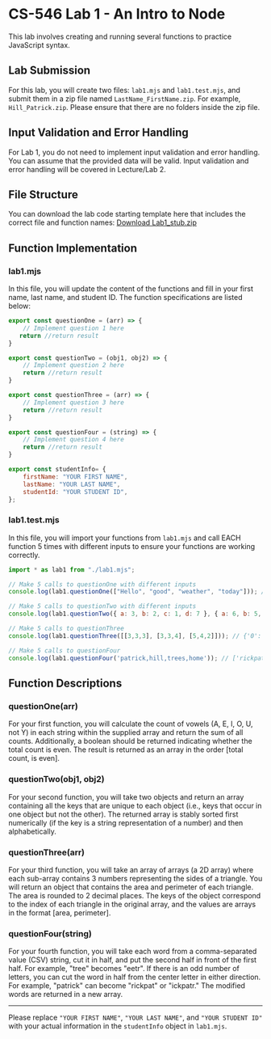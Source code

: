 
# CS-546 Lab 1 - An Intro to Node

This lab involves creating and running several functions to practice JavaScript syntax.

## Lab Submission

For this lab, you will create two files: `lab1.mjs` and `lab1.test.mjs`, and submit them in a zip file named `LastName_FirstName.zip`. For example, `Hill_Patrick.zip`. Please ensure that there are no folders inside the zip file.

## Input Validation and Error Handling

For Lab 1, you do not need to implement input validation and error handling. You can assume that the provided data will be valid. Input validation and error handling will be covered in Lecture/Lab 2.

## File Structure

You can download the lab code starting template here that includes the correct file and function names: [Download Lab1_stub.zip](#)

## Function Implementation

### lab1.mjs

In this file, you will update the content of the functions and fill in your first name, last name, and student ID. The function specifications are listed below:

```javascript
export const questionOne = (arr) => {
    // Implement question 1 here
   return //return result
}

export const questionTwo = (obj1, obj2) => {
    // Implement question 2 here
    return //return result
}

export const questionThree = (arr) => {
    // Implement question 3 here
    return //return result
}

export const questionFour = (string) => {
    // Implement question 4 here
    return //return result
}

export const studentInfo= {
    firstName: "YOUR FIRST NAME",
    lastName: "YOUR LAST NAME",
    studentId: "YOUR STUDENT ID",
};
```

### lab1.test.mjs

In this file, you will import your functions from `lab1.mjs` and call EACH function 5 times with different inputs to ensure your functions are working correctly.

```javascript
import * as lab1 from "./lab1.mjs";

// Make 5 calls to questionOne with different inputs
console.log(lab1.questionOne(["Hello", "good", "weather", "today"])); // [9, false]

// Make 5 calls to questionTwo with different inputs
console.log(lab1.questionTwo({ a: 3, b: 2, c: 1, d: 7 }, { a: 6, b: 5, c: 4, e: 8 })); // ["d","e"]

// Make 5 calls to questionThree
console.log(lab1.questionThree([[3,3,3], [3,3,4], [5,4,2]])); // {'0': [3.9,9], '1': [4.47,10], '2': [3.8,11]}

// Make 5 calls to questionFour
console.log(lab1.questionFour('patrick,hill,trees,home')); // ['rickpat', 'llhi', 'eestr', 'meho']
```

## Function Descriptions

### questionOne(arr)

For your first function, you will calculate the count of vowels (A, E, I, O, U, not Y) in each string within the supplied array and return the sum of all counts. Additionally, a boolean should be returned indicating whether the total count is even. The result is returned as an array in the order [total count, is even].

### questionTwo(obj1, obj2)

For your second function, you will take two objects and return an array containing all the keys that are unique to each object (i.e., keys that occur in one object but not the other). The returned array is stably sorted first numerically (if the key is a string representation of a number) and then alphabetically.

### questionThree(arr)

For your third function, you will take an array of arrays (a 2D array) where each sub-array contains 3 numbers representing the sides of a triangle. You will return an object that contains the area and perimeter of each triangle. The area is rounded to 2 decimal places. The keys of the object correspond to the index of each triangle in the original array, and the values are arrays in the format [area, perimeter].

### questionFour(string)

For your fourth function, you will take each word from a comma-separated value (CSV) string, cut it in half, and put the second half in front of the first half. For example, "tree" becomes "eetr". If there is an odd number of letters, you can cut the word in half from the center letter in either direction. For example, "patrick" can become "rickpat" or "ickpatr." The modified words are returned in a new array.

---

Please replace `"YOUR FIRST NAME"`, `"YOUR LAST NAME"`, and `"YOUR STUDENT ID"` with your actual information in the `studentInfo` object in `lab1.mjs`.

